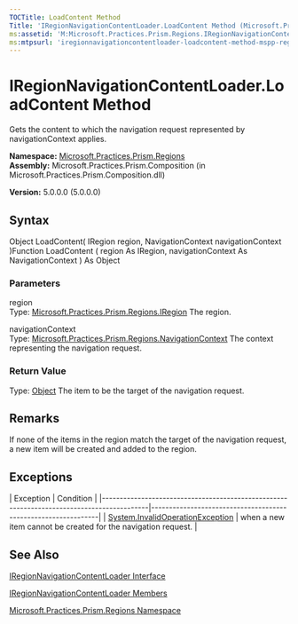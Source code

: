 ```yaml
---
TOCTitle: LoadContent Method
Title: 'IRegionNavigationContentLoader.LoadContent Method (Microsoft.Practices.Prism.Regions)'
ms:assetid: 'M:Microsoft.Practices.Prism.Regions.IRegionNavigationContentLoader.LoadContent(Microsoft.Practices.Prism.Regions.IRegion,Microsoft.Practices.Prism.Regions.NavigationContext)'
ms:mtpsurl: 'iregionnavigationcontentloader-loadcontent-method-mspp-regions.md'
---
```


# IRegionNavigationContentLoader.LoadContent Method

Gets the content to which the navigation request represented by navigationContext applies.

**Namespace:** [Microsoft.Practices.Prism.Regions](https://msdn.microsoft.com/library/microsoft.practices.prism.regions)
**Assembly:** Microsoft.Practices.Prism.Composition (in Microsoft.Practices.Prism.Composition.dll)

**Version:** 5.0.0.0 (5.0.0.0)

## Syntax
Object LoadContent( IRegion region, NavigationContext navigationContext )Function LoadContent ( region As IRegion, navigationContext As NavigationContext ) As Object

### Parameters

region  
Type: [Microsoft.Practices.Prism.Regions.IRegion](https://msdn.microsoft.com/library/microsoft.practices.prism.regions.iregion)
The region.

navigationContext  
Type: [Microsoft.Practices.Prism.Regions.NavigationContext](https://msdn.microsoft.com/library/microsoft.practices.prism.regions.navigationcontext)
The context representing the navigation request.

### Return Value

Type: [Object](http://msdn.microsoft.com/en-us/library/e5kfa45b)
The item to be the target of the navigation request.

## Remarks

 If none of the items in the region match the target of the navigation request, a new item will be created and added to the region.

## Exceptions

<span id="exceptionsToggle"></span>
| Exception                                                                                 | Condition                                                     |
|-------------------------------------------------------------------------------------------|---------------------------------------------------------------|
| [System.InvalidOperationException](http://msdn.microsoft.com/en-us/library/2asft85a) | when a new item cannot be created for the navigation request. |

## See Also
[IRegionNavigationContentLoader Interface](https://msdn.microsoft.com/library/microsoft.practices.prism.regions.iregionnavigationcontentloader)

[IRegionNavigationContentLoader Members](https://msdn.microsoft.com/allmembers.t:microsoft.practices.prism.regions.iregionnavigationcontentloader)

[Microsoft.Practices.Prism.Regions Namespace](https://msdn.microsoft.com/library/microsoft.practices.prism.regions)
